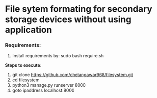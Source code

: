 
# File sytem formating for secondary storage devices without using application #

### Requirements: ###

1. Install requirements by: sudo bash require.sh

**Steps to execute:**

1. git clone https://github.com/chetanpawar968/filesystem.git
2. cd filesystem
3. python3 manage.py runserver 8000
4. goto ipaddress localhost:8000

